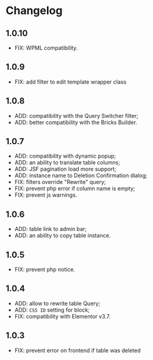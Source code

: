 # Changelog

## 1.0.10
* FIX: WPML compatibility.

## 1.0.9
* FIX: add filter to edit template wrapper class

## 1.0.8
* ADD: compatibility with the Query Switcher filter;
* ADD: better compatibility with the Bricks Builder.

## 1.0.7
* ADD: compatibility with dynamic popup;
* ADD: an ability to translate table columns;
* ADD: JSF pagination load more support;
* ADD: instance name to Deletion Confirmation dialog;
* FIX: filters override "Rewrite" query;
* FIX: prevent php error if column name is empty;
* FIX: prevent js warnings.

## 1.0.6
* ADD: table link to admin bar;
* ADD: an ability to copy table instance.

## 1.0.5
* FIX: prevent php notice.

## 1.0.4
* ADD: allow to rewrite table Query;
* ADD: `CSS ID` setting for block;
* FIX: compatibility with Elementor v3.7.

## 1.0.3
* FIX: prevent error on frontend if table was deleted
